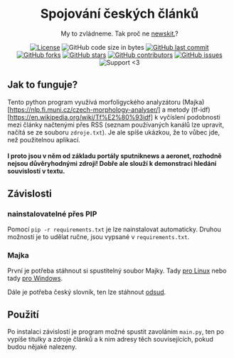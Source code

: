 <h1 align="center">Spojování českých článků</h1>

<div align="center">
  
 My to zvládneme. Tak proč ne [newskit.](https://newskit.matsworld.io/)?
 
[![License](https://img.shields.io/github/license/nesati/czech-article-match)](https://github.com/nesati/czech-article-match/blob/master/LICENSE)
 ![GitHub code size in bytes](https://img.shields.io/github/languages/code-size/nesati/czech-article-match)
 [![GitHub last commit](https://img.shields.io/github/last-commit/nesati/czech-article-match)](https://github.com/nesati/czech-article-match/commits/master)
 [![GitHub forks](https://img.shields.io/github/forks/nesati/czech-article-match)](https://github.com/nesati/czech-article-match/network/members)
 [![GitHub stars](https://img.shields.io/github/stars/nesati/czech-article-match)](https://github.com/nesati/czech-article-match/stargazers)
 [![GitHub contributors](https://img.shields.io/github/contributors/nesati/czech-article-match)](https://github.com/nesati/czech-article-match/graphs/contributors)
 [![GitHub issues](https://img.shields.io/github/issues/nesati/czech-article-match)](https://github.com/nesati/czech-article-match/issues)
 ![Support <3](https://kokolem.github.io/LGBT-friendly-rainbow.svg)
 
</div>

## Jak to funguje?
Tento python program využívá morfoligyckého analyzátoru (Majka)[https://nlp.fi.muni.cz/czech-morphology-analyser/] a metody (tf-idf)[https://en.wikipedia.org/wiki/Tf%E2%80%93idf] k vyčíslení podobnosti mezi články načtenými přes RSS (seznam používaných kanálů lze upravit, načítá se ze souboru `zdroje.txt`). Je ale spíše ukázkou, že to vůbec jde, než použitelnou aplikací.
#### I proto jsou v něm od základu portály sputniknews a aeronet, rozhodně nejsou důvěryhodnými zdroji! Dobře ale slouží k demonstraci hledání souvislostí v textu.

## Závislosti

### nainstalovatelné přes PIP
Pomocí `pip -r requirements.txt` je lze nainstalovat automaticky. Druhou možností je to udělat ručne, jsou vypsané v `requirements.txt`.

### Majka
První je potřeba stáhnout si spustitelný soubor Majky. Tady [pro Linux](https://nlp.fi.muni.cz/czech-morphology-analyser/majka) nebo tady [pro Windows](https://nlp.fi.muni.cz/czech-morphology-analyser/majka.exe).

Dále je potřeba český slovník, ten lze stáhnout [odsud](https://nlp.fi.muni.cz/czech-morphology-analyser/majka.w-lt).

## Použití
Po instalaci závislostí je program možné spustit zavoláním `main.py`, ten po vypíše titulky a zdroje článků a k nim adresy těch souvisejících, pokud budou nějaké nalezeny.
